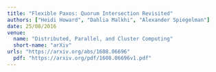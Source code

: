 ```yaml
---
title: "Flexible Paxos: Quorum Intersection Revisited"
authors: ["Heidi Howard", "Dahlia Malkhi", "Alexander Spiegelman"]
date: 25/08/2016
venue:
  name: "Distributed, Parallel, and Cluster Computing"
  short-name: "arXiv"
urls: "https://arxiv.org/abs/1608.06696"
  pdf: "https://arxiv.org/pdf/1608.06696v1.pdf"
---
```

